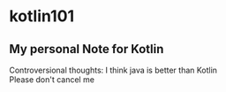 # kotlin101  
## My personal Note for Kotlin  
Controversional thoughts: I think java is better than Kotlin  
Please don't cancel me
